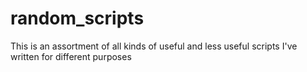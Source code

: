 random_scripts
==============

This is an assortment of all kinds of useful and less useful scripts I've written for different purposes
